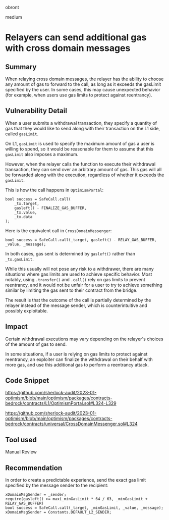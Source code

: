 obront

medium

# Relayers can send additional gas with cross domain messages

## Summary

When relaying cross domain messages, the relayer has the ability to choose any amount of gas to forward to the call, as long as it exceeds the gasLimit specified by the user. In some cases, this may cause unexpected behavior (for example, when users use gas limits to protect against reentrancy).

## Vulnerability Detail

When a user submits a withdrawal transaction, they specify a quantity of gas that they would like to send along with their transaction on the L1 side, called `gasLimit`.

On L1, `gasLimit` is used to specify the maximum amount of gas a user is willing to spend, so it would be reasonable for them to assume that this `gasLimit` also imposes a maximum.

However, when the relayer calls the function to execute their withdrawal transaction, they can send over an arbitrary amount of gas. This gas will all be forwarded along with the execution, regardless of whether it exceeds the `gasLimit`.

This is how the call happens in `OptimismPortal`:
```solidity
bool success = SafeCall.call(
    _tx.target,
    gasleft() - FINALIZE_GAS_BUFFER,
    _tx.value,
    _tx.data
);
```

Here is the equivalent call in `CrossDomainMessenger`:
```solidity
bool success = SafeCall.call(_target, gasleft() - RELAY_GAS_BUFFER, _value, _message);
```
In both cases, gas sent is determined by `gasleft()` rather than `_tx.gasLimit`.

While this usually will not pose any risk to a withdrawer, there are many situations where gas limits are used to achieve specific behavior. Most notably, using `.transfer()` and `.call()` rely on gas limits to prevent reentrancy, and it would not be unfair for a user to try to achieve something similar by limiting the gas sent to their contract from the bridge.

The result is that the outcome of the call is partially determined by the relayer instead of the message sender, which is counterintuitive and possibly exploitable.

## Impact

Certain withdrawal executions may vary depending on the relayer's choices of the amount of gas to send.

In some situations, if a user is relying on gas limits to protect against reentrancy, an exploiter can finalize the withdrawal on their behalf with more gas, and use this additional gas to perform a reentrancy attack.

## Code Snippet

https://github.com/sherlock-audit/2023-01-optimism/blob/main/optimism/packages/contracts-bedrock/contracts/L1/OptimismPortal.sol#L324-L329

https://github.com/sherlock-audit/2023-01-optimism/blob/main/optimism/packages/contracts-bedrock/contracts/universal/CrossDomainMessenger.sol#L324

## Tool used

Manual Review

## Recommendation

In order to create a predictable experience, send the exact gas limit specified by the message sender to the recipient:

```solidity
xDomainMsgSender = _sender;
require(gasleft() >= max(_minGasLimit * 64 / 63, _minGasLimit + RELAY_GAS_BUFFER)
bool success = SafeCall.call(_target, _minGasLimit, _value, _message);
xDomainMsgSender = Constants.DEFAULT_L2_SENDER;
```